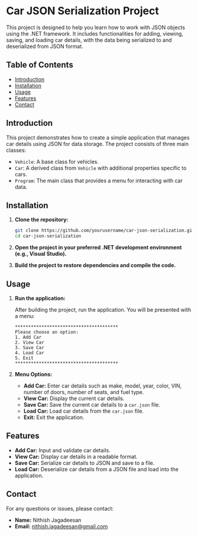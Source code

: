 # Car JSON Serialization Project

This project is designed to help you learn how to work with JSON objects using the .NET framework. It includes functionalities for adding, viewing, saving, and loading car details, with the data being serialized to and deserialized from JSON format.

## Table of Contents

- [Introduction](#introduction)
- [Installation](#installation)
- [Usage](#usage)
- [Features](#features)
- [Contact](#contact)

## Introduction

This project demonstrates how to create a simple application that manages car details using JSON for data storage. The project consists of three main classes:
- `Vehicle`: A base class for vehicles.
- `Car`: A derived class from `Vehicle` with additional properties specific to cars.
- `Program`: The main class that provides a menu for interacting with car data.

## Installation

1. **Clone the repository:**

    ```sh
    git clone https://github.com/yourusername/car-json-serialization.git
    cd car-json-serialization
    ```

2. **Open the project in your preferred .NET development environment (e.g., Visual Studio).**

3. **Build the project to restore dependencies and compile the code.**

## Usage

1. **Run the application:**

    After building the project, run the application. You will be presented with a menu:

    ```
    ***************************************
    Please choose an option: 
    1. Add Car
    2. View Car
    3. Save Car
    4. Load Car
    5. Exit
    ***************************************
    ```

2. **Menu Options:**

    - **Add Car:** Enter car details such as make, model, year, color, VIN, number of doors, number of seats, and fuel type.
    - **View Car:** Display the current car details.
    - **Save Car:** Save the current car details to a `car.json` file.
    - **Load Car:** Load car details from the `car.json` file.
    - **Exit:** Exit the application.

## Features

- **Add Car:** Input and validate car details.
- **View Car:** Display car details in a readable format.
- **Save Car:** Serialize car details to JSON and save to a file.
- **Load Car:** Deserialize car details from a JSON file and load into the application.

## Contact

For any questions or issues, please contact:

- **Name:** Nithish Jagadeesan
- **Email:** [nithish.jagadeesan@gmail.com](mailto:nithish.jagadeesan@gmail.com)
